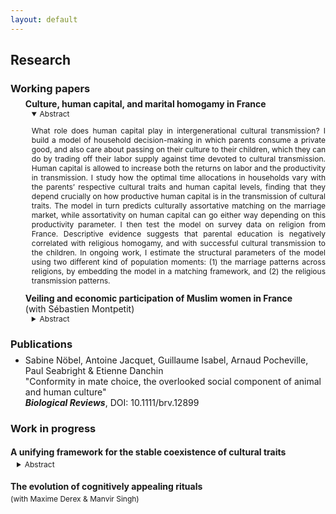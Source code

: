 ```yaml
---
layout: default
---
```


<style type="text/css">
  details { margin-left: 10px; font-size: 12px; }
  h3 + ul { margin-top: -10px; }
  h4 + p { margin-top: -15px; }
  h4 + details { margin-top: -15px; }
  p + details { margin-top: -15px; }
  summary + p { text-align: justify; }
</style>


## Research


### Working papers

<ul style="list-style-type:none">
  <li>
    <b> Culture, human capital, and marital homogamy in France </b>
    <details open> <summary> Abstract </summary>
    <p>
    What role does human capital play in intergenerational cultural transmission? I build a model of household decision-making in which parents consume a private good, and also care about passing on their culture to their children, which they can do by trading off their labor supply against time devoted to cultural transmission. Human capital is allowed to increase both the returns on labor and the productivity in transmission. I study how the optimal time allocations in households vary with the parents’ respective cultural traits and human capital levels, finding that they depend crucially on how productive human capital is in the transmission of cultural traits. The model in turn predicts culturally assortative matching on the marriage market, while assortativity on human capital can go either way depending on this productivity parameter. I then test the model on survey data on religion from France. Descriptive evidence suggests that parental education is negatively correlated with religious homogamy, and with successful cultural transmission to the children. In ongoing work, I estimate the structural parameters of the model using two different kind of population moments: (1) the marriage patterns across religions, by embedding the model in a matching framework, and (2) the religious transmission patterns.
    </p>
    </details>
  </li>

  <li>
    <b> Veiling and economic participation of Muslim women in France </b> <br />
    (with Sébastien Montpetit)
    <details> <summary> Abstract </summary>
    <p>
    We investigate both theoretically and empirically the determinants of veiling among Muslim women in France, and we explore the relationship between veiling and economic participation in this population. To do so, we develop an extension of Carvalho’s economic theory of veiling. Motivated by empirical observations in the literature in social sciences, we introduce an additional motive for veiling to the existing theory. Namely, we distinguish the perception of the Islamic veil by the French secular society to that of the woman’s close community. We empirically test the predictions of this theoretical model using rich French data containing unique information on religion and religiosity. Finally, this study aims at bringing a new perspective on the potential consequences of secular policies in France.
    </p>
    </details>
  </li>
</ul>


### Publications

<ul>
  <li>
    Sabine Nöbel, Antoine Jacquet, Guillaume Isabel, Arnaud Pocheville, Paul Seabright & Etienne Danchin <br />
    "Conformity in mate choice, the overlooked social component of animal and human culture" <br />
    <b><i> Biological Reviews</i></b>, DOI: 10.1111/brv.12899
  </li>
</ul>


### Work in progress

#### A unifying framework for the stable coexistence of cultural traits
<details> <summary> Abstract </summary>
<p>
I use the canonical evolutionary model of frequency-dependent selection to develop a unifying framework for the stable coexistence of cultural traits. First, I derive general theoretical results on population dynamics for some common cases, such as random matching or linear assortative matching. In a second step, I consider several examples from the economics and biology literatures, which document and provide reasons for the stable coexistence of cultural traits. I show that these examples can be seen as particular applications of the unifying framework that I propose. Such applications provide natural extensions to the baseline framework, and illustrate its flexibility.
</p>
</details>

#### The evolution of cognitively appealing rituals
<p style="font-size:12px;">
(with Maxime Derex & Manvir Singh)
</p>





